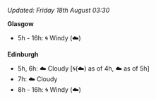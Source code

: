 *Updated: Friday 18th August 03:30*

**Glasgow**

* 5h - 16h: :cyclone: Windy (:cloud:)

**Edinburgh**

* 5h, 6h: :cloud: Cloudy [:cyclone:(:cloud:) as of 4h, :cloud: as of 5h]
* 7h: :cloud: Cloudy
* 8h - 16h: :cyclone: Windy (:cloud:)
